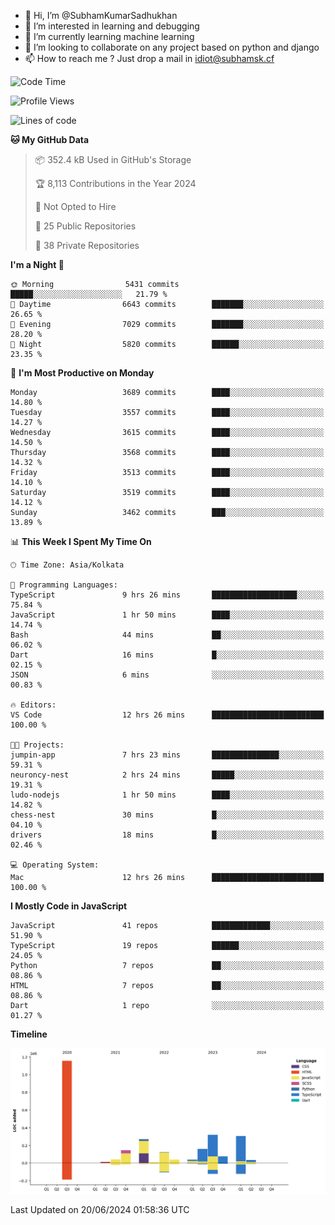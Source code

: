 - 👋 Hi, I’m @SubhamKumarSadhukhan
- 👀 I’m interested in learning and debugging
- 🌱 I’m currently learning machine learning
- 💞️ I’m looking to collaborate on any project based on python and django
- 📫 How to reach me ?
      Just drop a mail in idiot@subhamsk.cf

<!---
SubhamKumarSadhukhan/SubhamKumarSadhukhan is a ✨ special ✨ repository because its `README.md` (this file) appears on your GitHub profile.
You can click the Preview link to take a look at your changes.
--->


<!--START_SECTION:waka-->
![Code Time](http://img.shields.io/badge/Code%20Time-2%2C246%20hrs%2032%20mins-blue)

![Profile Views](http://img.shields.io/badge/Profile%20Views-3-blue)

![Lines of code](https://img.shields.io/badge/From%20Hello%20World%20I%27ve%20Written-2.7%20million%20lines%20of%20code-blue)

**🐱 My GitHub Data** 

> 📦 352.4 kB Used in GitHub's Storage 
 > 
> 🏆 8,113 Contributions in the Year 2024
 > 
> 🚫 Not Opted to Hire
 > 
> 📜 25 Public Repositories 
 > 
> 🔑 38 Private Repositories 
 > 
**I'm a Night 🦉** 

```text
🌞 Morning                5431 commits        █████░░░░░░░░░░░░░░░░░░░░   21.79 % 
🌆 Daytime                6643 commits        ███████░░░░░░░░░░░░░░░░░░   26.65 % 
🌃 Evening                7029 commits        ███████░░░░░░░░░░░░░░░░░░   28.20 % 
🌙 Night                  5820 commits        ██████░░░░░░░░░░░░░░░░░░░   23.35 % 
```
📅 **I'm Most Productive on Monday** 

```text
Monday                   3689 commits        ████░░░░░░░░░░░░░░░░░░░░░   14.80 % 
Tuesday                  3557 commits        ████░░░░░░░░░░░░░░░░░░░░░   14.27 % 
Wednesday                3615 commits        ████░░░░░░░░░░░░░░░░░░░░░   14.50 % 
Thursday                 3568 commits        ████░░░░░░░░░░░░░░░░░░░░░   14.32 % 
Friday                   3513 commits        ████░░░░░░░░░░░░░░░░░░░░░   14.10 % 
Saturday                 3519 commits        ████░░░░░░░░░░░░░░░░░░░░░   14.12 % 
Sunday                   3462 commits        ███░░░░░░░░░░░░░░░░░░░░░░   13.89 % 
```


📊 **This Week I Spent My Time On** 

```text
🕑︎ Time Zone: Asia/Kolkata

💬 Programming Languages: 
TypeScript               9 hrs 26 mins       ███████████████████░░░░░░   75.84 % 
JavaScript               1 hr 50 mins        ████░░░░░░░░░░░░░░░░░░░░░   14.74 % 
Bash                     44 mins             ██░░░░░░░░░░░░░░░░░░░░░░░   06.02 % 
Dart                     16 mins             █░░░░░░░░░░░░░░░░░░░░░░░░   02.15 % 
JSON                     6 mins              ░░░░░░░░░░░░░░░░░░░░░░░░░   00.83 % 

🔥 Editors: 
VS Code                  12 hrs 26 mins      █████████████████████████   100.00 % 

🐱‍💻 Projects: 
jumpin-app               7 hrs 23 mins       ███████████████░░░░░░░░░░   59.31 % 
neuroncy-nest            2 hrs 24 mins       █████░░░░░░░░░░░░░░░░░░░░   19.31 % 
ludo-nodejs              1 hr 50 mins        ████░░░░░░░░░░░░░░░░░░░░░   14.82 % 
chess-nest               30 mins             █░░░░░░░░░░░░░░░░░░░░░░░░   04.10 % 
drivers                  18 mins             █░░░░░░░░░░░░░░░░░░░░░░░░   02.46 % 

💻 Operating System: 
Mac                      12 hrs 26 mins      █████████████████████████   100.00 % 
```

**I Mostly Code in JavaScript** 

```text
JavaScript               41 repos            █████████████░░░░░░░░░░░░   51.90 % 
TypeScript               19 repos            ██████░░░░░░░░░░░░░░░░░░░   24.05 % 
Python                   7 repos             ██░░░░░░░░░░░░░░░░░░░░░░░   08.86 % 
HTML                     7 repos             ██░░░░░░░░░░░░░░░░░░░░░░░   08.86 % 
Dart                     1 repo              ░░░░░░░░░░░░░░░░░░░░░░░░░   01.27 % 
```



**Timeline**

![Lines of Code chart](https://raw.githubusercontent.com/SubhamKumarSadhukhan/SubhamKumarSadhukhan/main/assets/bar_graph.png)


 Last Updated on 20/06/2024 01:58:36 UTC
<!--END_SECTION:waka-->
